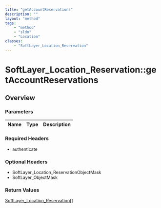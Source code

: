 ```yaml
---
title: "getAccountReservations"
description: ""
layout: "method"
tags:
    - "method"
    - "sldn"
    - "Location"
classes:
    - "SoftLayer_Location_Reservation"
---
```

# SoftLayer_Location_Reservation::getAccountReservations
## Overview 


### Parameters 
|Name | Type | Description |
| --- | --- | --- |


### Required Headers
* authenticate

### Optional Headers
* SoftLayer_Location_ReservationObjectMask
* SoftLayer_ObjectMask

### Return Values
<a href='/reference/datatypes/SoftLayer_Location_Reservation'>SoftLayer_Location_Reservation[] </a>
